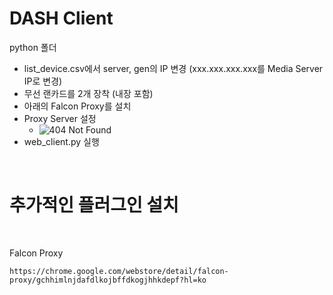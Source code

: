 # DASH Client
python 폴더  
- list_device.csv에서 server, gen의 IP 변경 (xxx.xxx.xxx.xxx를 Media Server IP로 변경)
- 무선 랜카드를 2개 장착 (내장 포함)
- 아래의 Falcon Proxy를 설치
- Proxy Server 설정 
    - ![404 Not Found](../_image/setting_proxy?raw=true)
- web_client.py 실행

<br>

# 추가적인 플러그인 설치

<br>

Falcon Proxy  
```
https://chrome.google.com/webstore/detail/falcon-proxy/gchhimlnjdafdlkojbffdkogjhhkdepf?hl=ko
```